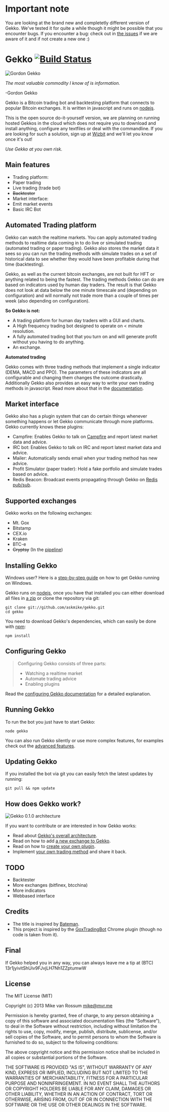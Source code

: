 # Important note

You are looking at the brand new and completetly different version of Gekko. We've tested it for quite a while though it might be possible that you encounter bugs. If you encounter a bug: check out in [the issues](https://github.com/askmike/gekko/issues/) if we are aware of it and if not create a new one :)

# Gekko [![Build Status](https://travis-ci.org/askmike/gekko.png)](https://travis-ci.org/askmike/gekko)

![Gordon Gekko](http://mikevanrossum.nl/static/gekko.jpg)

*The most valuable commodity I know of is information.*

-Gordon Gekko

Gekko is a Bitcoin trading bot and backtesting platform that connects to popular Bitcoin exchanges. It is written in javascript and runs on [nodejs](http://nodejs.org). 

This is the open source do-it-yourself version, we are planning on running hosted Gekkos in the cloud which does not require you to download and install anything, configure any textfiles or deal with the commandline. If you are looking for such a solution, sign up at [Wizbit](http://wizb.it) and we'll let you know once it's out!

*Use Gekko at you own risk.*

## Main features

* Trading platform:
 * Paper trading
 * Live trading (trade bot)
 * ~~Backtester~~
* Market interface:
 * Emit market events
 * Basic IRC Bot

## Automated Trading platform

Gekko can watch the realtime markets. You can apply automated trading methods to realtime data coming in to do live or simulated trading (automated trading or paper trading). Gekko also stores the market data it sees so you can run the trading methods with simulate trades on a set of historical data to see whether they would have been profitable during that time (backtesting).

Gekko, as well as the current bitcoin exchanges, are not built for HFT or anything related to being the fastest. The trading methods Gekko can do are based on indicators used by human day traders. The result is that Gekko does not look at data below the one minute timescale and (depending on configuration) and will normally not trade more than a couple of times per week (also depending on configuration).

**So Gekko is not:**

- A trading platform for human day traders with a GUI and charts.
- A High frequency trading bot designed to operate on < minute resolution.
- A fully automated trading bot that you turn on and will generate profit without you having to do anything.
- An exchange.

**Automated trading**

Gekko comes with three trading methods that implement a single indicator (DEMA, MACD and PPO). The parameters of these indicators are all configurable and changing them changes the outcome drastically. Additionally Gekko also provides an easy way to write your own trading methods in javascript. Read more about that in the [documentation](https://github.com/askmike/gekko/tree/master/docs/internal.md).

## Market interface

Gekko also has a plugin system that can do certain things whenever something happens or let Gekko communicate through more platforms. Gekko currently knows these plugins:

- Campfire: Enables Gekko to talk on [Campfire](https://campfirenow.com/) and report latest market data and advice.
- IRC bot: Enables Gekko to talk on IRC and report latest market data and advice.
- Mailer: Automatically sends email when your trading method has new advice.
- Profit Simulator (paper trader): Hold a fake portfolio and simulate trades based on advice.
- Redis Beacon: Broadcast events propagating through Gekko on [Redis pub/sub](http://redis.io/topics/pubsub).

## Supported exchanges

Gekko works on the following exchanges:

- Mt. Gox
- Bitstamp
- CEX.io
- Kraken
- BTC-e
- ~~Cryptsy~~ (In the [pipeline](https://github.com/askmike/gekko/pull/200))

## Installing Gekko

Windows user? Here is a [step-by-step guide](https://github.com/askmike/gekko/blob/master/docs/installing_gekko_on_windows.md) on how to get Gekko running on Windows.

Gekko runs on [nodejs](http://nodejs.org/), once you have that installed you can either download all files in [a zip](https://github.com/askmike/gekko/archive/master.zip) or clone the repository via git:

    git clone git://github.com/askmike/gekko.git
    cd gekko

You need to download Gekko's dependencies, which can easily be done with [npm](http://npmjs.org):

    npm install

## Configuring Gekko

> Configuring Gekko consists of three parts: 
> 
> - Watching a realtime market
> - Automate trading advice
> - Enabling plugins

Read the [configuring Gekko documentation](https://github.com/askmike/gekko/tree/master/docs/Configuring_gekko.md) for a detailed explanation.

## Running Gekko

To run the bot you just have to start Gekko:

    node gekko

You can also run Gekko silently or use more complex features, for examples check out the [advanced features](https://github.com/askmike/gekko/tree/master/docs/Advanced_features.md).

## Updating Gekko

If you installed the bot via git you can easily fetch the latest updates by running:

    git pull && npm update

## How does Gekko work?

![Gekko 0.1.0 architecture](http://data.wizb.it/misc/gekko-0.1.0-architecture.jpg)

If you want to contribute or are interested in how Gekko works:

- Read about [Gekko's overall architecture](https://github.com/askmike/gekko/tree/master/docs/internals/architecture.md).
- Read on how to add [a new exchange to Gekko](https://github.com/askmike/gekko/tree/master/docs/internals/exchanges.md).
- Read on how to [create your own plugin](https://github.com/askmike/gekko/tree/master/docs/internals/plugins.md).
- Implement [your own trading method](https://github.com/askmike/gekko/blob/master/docs/internals/trading_methods.md) and share it back.

## TODO

* Backtester
* More exchanges (bitfinex, btcchina)
* More indicators
* Webbased interface

## Credits

* The title is inspired by [Bateman](https://github.com/fearofcode/bateman).
* This project is inspired by the [GoxTradingBot](https://github.com/virtimus/GoxTradingBot/) Chrome plugin (though no code is taken from it).

## Final

If Gekko helped you in any way, you can always leave me a tip at (BTC) 13r1jyivitShUiv9FJvjLH7Nh1ZZptumwW

## License

The MIT License (MIT)

Copyright (c) 2013 Mike van Rossum <mike@mvr.me>

Permission is hereby granted, free of charge, to any person obtaining a copy
of this software and associated documentation files (the "Software"), to deal
in the Software without restriction, including without limitation the rights
to use, copy, modify, merge, publish, distribute, sublicense, and/or sell
copies of the Software, and to permit persons to whom the Software is
furnished to do so, subject to the following conditions:

The above copyright notice and this permission notice shall be included in
all copies or substantial portions of the Software.

THE SOFTWARE IS PROVIDED "AS IS", WITHOUT WARRANTY OF ANY KIND, EXPRESS OR
IMPLIED, INCLUDING BUT NOT LIMITED TO THE WARRANTIES OF MERCHANTABILITY,
FITNESS FOR A PARTICULAR PURPOSE AND NONINFRINGEMENT. IN NO EVENT SHALL THE
AUTHORS OR COPYRIGHT HOLDERS BE LIABLE FOR ANY CLAIM, DAMAGES OR OTHER
LIABILITY, WHETHER IN AN ACTION OF CONTRACT, TORT OR OTHERWISE, ARISING FROM,
OUT OF OR IN CONNECTION WITH THE SOFTWARE OR THE USE OR OTHER DEALINGS IN
THE SOFTWARE.